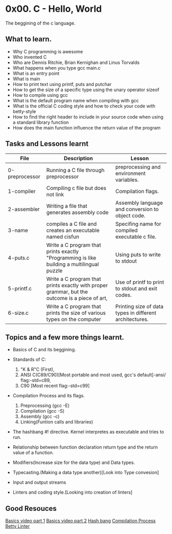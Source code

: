 # 0x00. C - Hello, World
The beggining of the c language.

## What to learn.
- Why C programming is awesome
- Who invented C
- Who are Dennis Ritchie, Brian Kernighan and Linus Torvalds
- What happens when you type gcc main.c
- What is an entry point
- What is main
- How to print text using printf, puts and putchar
- How to get the size of a specific type using the unary operator sizeof
- How to compile using gcc
- What is the default program name when compiling with gcc
- What is the official C coding style and how to check your code with betty-style
- How to find the right header to include in your source code when using a standard library function
- How does the main function influence the return value of the program

## Tasks and Lessons learnt

| File | Description | Lesson |
|------|-------------|--------|
| 0-preprocessor | Running a C file through preprocessor | preprocessing and environment variables. |
| 1-compiler | Compiling c file but does not link | Compilation flags. |
| 2-assembler | Writing a file that generates assembly code| Assembly language and conversion to object code. |
| 3-name | compiles a C file and creates an executable named cisfun | Specifing name for compiled executable c file. |
| 4-puts.c |Write a C program that prints exactly "Programming is like building a multilingual puzzle| Using puts to write to stdout |
| 5-printf.c | Write a C program that prints exactly with proper grammar, but the outcome is a piece of art, | Use of printf to print to stdout and exit codes. |
| 6-size.c | Write a C program that prints the size of various types on the computer | Printing size of data types in different architectures. |

## Topics and a few more things learnt.
- Basics of C and its beggining. 
- Standards of C: 
	1. "K & R"C (First), 
	2. ANSI C(C89/C90)[Most portable and most used, gcc's default]-ansi/ flag:-std=c89, 
	3. C90 [Most recent flag:-std=c99]

- Compilation Process and its flags.
	1. Preprocessing (gcc -E)
	2. Compilation (gcc -S)
	3. Assembly (gcc -c)
	4. Linking(Funtion calls and libraries)

- The hashbang #! directive. Kernel interpretes as executable and tries to run.
- Relationship between function declaration return type and the return value of a function.
- Modifiers(Increase size for the data type) and Data types.
- Typecasting.(Making a data type another)[Look into Type convesion]
- Input and output streams
- Linters and coding style.[Looking into creation of linters]

## Good Resouces
[Basics video part 1](https://youtu.be/rk2fK2IIiiQ?si=wtq5QE8Vuh-MrhjN)
[Basics video part 2](https://youtu.be/FwpP_MsZWnU?si=DRFIunuW7LucFLYN)
[Hash bang](https://twitter.com/unix_byte/status/1024147947393495040)
[Compilation Process](https://youtu.be/VDslRumKvRA?si=Jjrcdaz0ybxVEgDI)
[Betty Linter](https://github.com/alx-tools/Betty/wiki)
